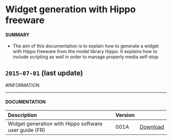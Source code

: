 # Widget generation with Hippo freeware

#### **SUMMARY**
- The aim of this documentation is to explain how to generate a widget with Hippo freeware from the model library Hippo. It explains how to include scripting as well in order to manage properly media self-stop

## `2015-07-01` (last update)

#INFORMATION
***********************************************************************
#### **DOCUMENTATION**
| Description                                                                      | Version |                 |
| :------------------------------------------------------------------------------- | :-------| :-------------- |
| Widget generation with Hippo software user guide (FR)                            | 001A    | [Download](https://github.com/Qeedji/archives/blob/master/downloads/application-notes/Guide-de-génération-de-media-widget-avec-le-logiciel-Hippo-à-partir-de-démo_001A_fr.pdf) |






